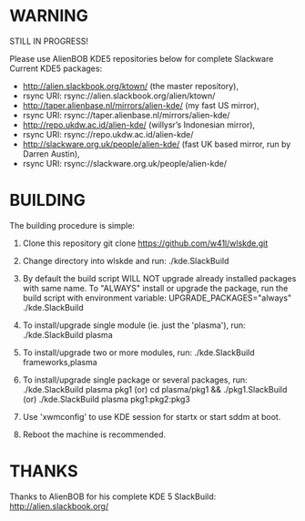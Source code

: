 WARNING
=======

STILL IN PROGRESS!

Please use AlienBOB KDE5 repositories below for complete Slackware Current KDE5 packages:
- http://alien.slackbook.org/ktown/ (the master repository),
- rsync URI: rsync://alien.slackbook.org/alien/ktown/
- http://taper.alienbase.nl/mirrors/alien-kde/ (my fast US mirror),
- rsync URI: rsync://taper.alienbase.nl/mirrors/alien-kde/
- http://repo.ukdw.ac.id/alien-kde/ (willysr’s Indonesian mirror),
- rsync URI: rsync://repo.ukdw.ac.id/alien-kde/
- http://slackware.org.uk/people/alien-kde/ (fast UK based mirror, run by Darren Austin),
- rsync URI: rsync://slackware.org.uk/people/alien-kde/

BUILDING
========

The building procedure is simple:

1. Clone this repository
   git clone https://github.com/w41l/wlskde.git

2. Change directory into wlskde and run:
   ./kde.SlackBuild

3. By default the build script WILL NOT upgrade already installed
   packages with same name. To "ALWAYS" install or upgrade the package,
   run the build script with environment variable:
   UPGRADE_PACKAGES="always" ./kde.SlackBuild

4. To install/upgrade single module (ie. just the 'plasma'), run:
   ./kde.SlackBuild plasma
   
5. To install/upgrade two or more modules, run:
   ./kde.SlackBuild frameworks,plasma

6. To install/upgrade single package or several packages, run:
   ./kde.SlackBuild plasma pkg1
   (or)
   cd plasma/pkg1 && ./pkg1.SlackBuild
   (or)
   ./kde.SlackBuild plasma pkg1:pkg2:pkg3

7. Use 'xwmconfig' to use KDE session for startx or start sddm at boot.

8. Reboot the machine is recommended.

THANKS
======

Thanks to AlienBOB for his complete KDE 5 SlackBuild: http://alien.slackbook.org/
